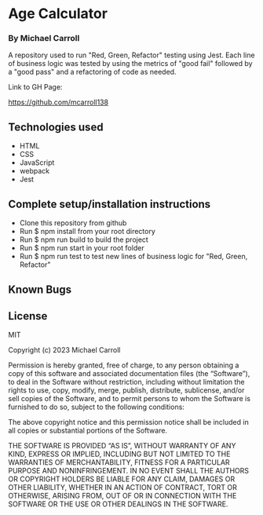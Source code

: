 # **Age Calculator**

### By Michael Carroll

A repository used to run "Red, Green, Refactor" testing using Jest. Each line of business logic was tested by using the metrics of "good fail" followed by a "good pass" and a refactoring of code as needed.

Link to GH Page:
 
https://github.com/mcarroll138

## Technologies used 
- HTML
- CSS
- JavaScript
- webpack
- Jest

## Complete setup/installation instructions 
- Clone this repository from github
- Run $ npm install from your root directory
- Run $ npm run build to build the project
- Run $ npm run start in your root folder
- Run $ npm run test to test new lines of business logic for "Red, Green, Refactor"

## Known Bugs

## License

MIT

Copyright (c) 2023 Michael Carroll

Permission is hereby granted, free of charge, to any person obtaining a copy of this software and associated documentation files (the “Software”), to deal in the Software without restriction, including without limitation the rights to use, copy, modify, merge, publish, distribute, sublicense, and/or sell copies of the Software, and to permit persons to whom the Software is furnished to do so, subject to the following conditions:

The above copyright notice and this permission notice shall be included in all copies or substantial portions of the Software.

THE SOFTWARE IS PROVIDED “AS IS”, WITHOUT WARRANTY OF ANY KIND, EXPRESS OR IMPLIED, INCLUDING BUT NOT LIMITED TO THE WARRANTIES OF MERCHANTABILITY, FITNESS FOR A PARTICULAR PURPOSE AND NONINFRINGEMENT. IN NO EVENT SHALL THE AUTHORS OR COPYRIGHT HOLDERS BE LIABLE FOR ANY CLAIM, DAMAGES OR OTHER LIABILITY, WHETHER IN AN ACTION OF CONTRACT, TORT OR OTHERWISE, ARISING FROM, OUT OF OR IN CONNECTION WITH THE SOFTWARE OR THE USE OR OTHER DEALINGS IN THE SOFTWARE.
